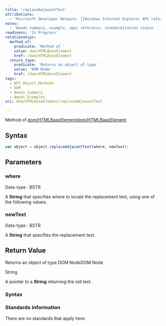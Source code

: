 ```yaml
---
title: 'replaceAdjacentText'
attributions:
  - 'Microsoft Developer Network: [[Windows Internet Explorer API reference](http://msdn.microsoft.com/en-us/library/ie/hh828809%28v=vs.85%29.aspx) Article]'
notes:
  - 'Needs summary, example, spec reference, standardization status'
readiness: 'In Progress'
relationships:
  method_of:
    predicate: 'Method of '
    value: dom/HTMLBaseElement
    href: /dom/HTMLBaseElement
  return_type:
    predicate: 'Returns an object of type  '
    value: 'DOM Node'
    href: /dom/HTMLBaseElement
tags:
  - API_Object_Methods
  - DOM
  - Needs_Summary
  - Needs_Examples
uri: dom/HTMLBaseElement/replaceAdjacentText

---
```

Method of [dom/HTMLBaseElement](/dom/HTMLBaseElement)[dom/HTMLBaseElement](/dom/HTMLBaseElement)

## Syntax

``` js
var object = object.replaceAdjacentText(where, newText);
```

## Parameters

### where

 Data-type
:   BSTR

 A **String** that specifies where to locate the replacement text, using one of the following values.

### newText

 Data-type
:   BSTR

 A **String** that specifies the replacement text.

## Return Value

Returns an object of type DOM NodeDOM Node

String

A pointer to a **String** returning the old text.

### Syntax

### Standards information

There are no standards that apply here.
